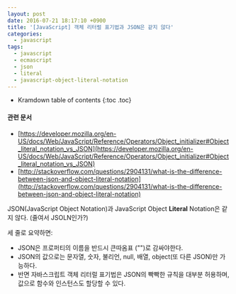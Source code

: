 ```yaml
---
layout: post
date: 2016-07-21 18:17:10 +0900
title: '[JavaScript] 객체 리터럴 표기법과 JSON은 같지 않다'
categories:
  - javascript
tags:
  - javascript
  - ecmascript
  - json
  - literal
  - javascript-object-literal-notation
---
```


* Kramdown table of contents
{:toc .toc}

#### 관련 문서

- [https://developer.mozilla.org/en-US/docs/Web/JavaScript/Reference/Operators/Object_initializer#Object_literal_notation_vs_JSON](https://developer.mozilla.org/en-US/docs/Web/JavaScript/Reference/Operators/Object_initializer#Object_literal_notation_vs_JSON)
- [http://stackoverflow.com/questions/2904131/what-is-the-difference-between-json-and-object-literal-notation](http://stackoverflow.com/questions/2904131/what-is-the-difference-between-json-and-object-literal-notation)

JSON(JavaScript Object Notation)과 JavaScript Object **Literal** Notation은 같지 않다. (줄여서 JSOLN인가?)

세 줄로 요약하면:

- JSON은 프로퍼티의 이름을 반드시 큰따옴표
("")로 감싸야한다.
- JSON의 값으로는 문자열, 숫자, 불리언, null, 배열, object(또 다른 JSON)만 가능하다.
- 반면 자바스크립트 객체 리터럴 표기법은 JSON의 빡빡한 규칙을 대부분 허용하며, 값으로 함수와 인스턴스도 할당할 수 있다.
